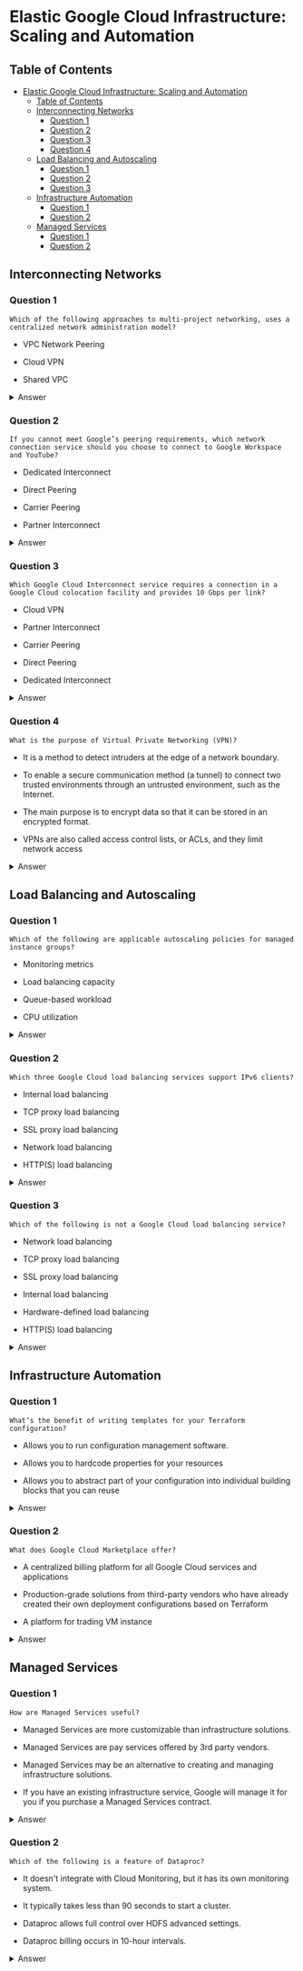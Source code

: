 # Elastic Google Cloud Infrastructure: Scaling and Automation

## Table of Contents

- [Elastic Google Cloud Infrastructure: Scaling and Automation](#elastic-google-cloud-infrastructure-scaling-and-automation)
  - [Table of Contents](#table-of-contents)
  - [Interconnecting Networks](#interconnecting-networks)
    - [Question 1](#question-1)
    - [Question 2](#question-2)
    - [Question 3](#question-3)
    - [Question 4](#question-4)
  - [Load Balancing and Autoscaling](#load-balancing-and-autoscaling)
    - [Question 1](#question-1-1)
    - [Question 2](#question-2-1)
    - [Question 3](#question-3-1)
  - [Infrastructure Automation](#infrastructure-automation)
    - [Question 1](#question-1-2)
    - [Question 2](#question-2-2)
  - [Managed Services](#managed-services)
    - [Question 1](#question-1-3)
    - [Question 2](#question-2-3)


## Interconnecting Networks

### Question 1

`Which of the following approaches to multi-project networking, uses a centralized network administration model?`

- VPC Network Peering

- Cloud VPN

- Shared VPC

<details>
    <summary>Answer</summary>

    - Shared VPC

    > Shared VPC is a centralized network administration model. It allows you to create a single VPC network that can be shared across multiple projects. This allows you to
    create a single network that spans multiple projects. This is useful if you have multiple projects that need to communicate with each other. For example, you might
    have a project that contains your production environment and a project that contains your development environment. You might want to create a Shared VPC network
    that spans both projects so that your development environment can communicate with your production environment.

</details>

### Question 2

`If you cannot meet Google’s peering requirements, which network connection service should you choose to connect to Google Workspace and YouTube?`

- Dedicated Interconnect

- Direct Peering

- Carrier Peering

- Partner Interconnect

<details>
    <summary>Answer</summary>

    - Carrier Peering

    > Carrier Peering allows you to connect to Google Workspace and YouTube without meeting Google’s peering requirements.

</details>

### Question 3

`Which Google Cloud Interconnect service requires a connection in a Google Cloud colocation facility and provides 10 Gbps per link?`

- Cloud VPN

- Partner Interconnect

- Carrier Peering

- Direct Peering

- Dedicated Interconnect

<details>
    <summary>Answer</summary>

    - Dedicated Interconnect

    > Dedicated Interconnect requires a connection in a Google Cloud colocation facility and provides 10 Gbps per link.

</details>

### Question 4

`What is the purpose of Virtual Private Networking (VPN)?`

- It is a method to detect intruders at the edge of a network boundary.

- To enable a secure communication method (a tunnel) to connect two trusted environments through an untrusted environment, such as the Internet.

- The main purpose is to encrypt data so that it can be stored in an encrypted format.

- VPNs are also called access control lists, or ACLs, and they limit network access

<details>
    <summary>Answer</summary>

    - To enable a secure communication method (a tunnel) to connect two trusted environments through an untrusted environment, such as the Internet.

    > VPNs are a method to enable a secure communication method (a tunnel) to connect two trusted environments through an untrusted environment, such as the Internet. VPNs
    are also called access control lists, or ACLs, and they limit network access.

</details>

## Load Balancing and Autoscaling

### Question 1

`Which of the following are applicable autoscaling policies for managed instance groups?`

- Monitoring metrics

- Load balancing capacity

- Queue-based workload

- CPU utilization

<details>
    <summary>Answer</summary>

    - Monitoring metrics

    - Load balancing capacity

    - Queue-based workload

    - CPU utilization

    > Autoscaling policies are used to scale the number of instances in a managed instance group based on the current workload. You can use autoscaling policies to
    scale based on monitoring metrics, load balancing capacity, queue-based workload, and CPU utilization.

</details>

### Question 2

`Which three Google Cloud load balancing services support IPv6 clients?`

- Internal load balancing

- TCP proxy load balancing

- SSL proxy load balancing

- Network load balancing

- HTTP(S) load balancing

<details>
    <summary>Answer</summary>

    - HTTP(S) load balancing

    - TCP proxy load balancing

    - SSL proxy load balancing

    > HTTP(S) load balancing, TCP proxy load balancing, and SSL proxy load balancing support IPv6 clients.

</details>

### Question 3

`Which of the following is not a Google Cloud load balancing service?`

- Network load balancing

- TCP proxy load balancing

- SSL proxy load balancing

- Internal load balancing

- Hardware-defined load balancing

- HTTP(S) load balancing

<details>
    <summary>Answer</summary>

    - Hardware-defined load balancing

    > Hardware-defined load balancing is not a Google Cloud load balancing service.

</details>

## Infrastructure Automation

### Question 1

`What’s the benefit of writing templates for your Terraform configuration?`

- Allows you to run configuration management software.

- Allows you to hardcode properties for your resources

- Allows you to abstract part of your configuration into individual building blocks that you can reuse

<details>
    <summary>Answer</summary>

    - Allows you to abstract part of your configuration into individual building blocks that you can reuse

    > Writing templates for your Terraform configuration allows you to abstract part of your configuration into individual building blocks that you can reuse. This
    allows you to write more concise and readable configuration files.

</details>

### Question 2

`What does Google Cloud Marketplace offer?`

- A centralized billing platform for all Google Cloud services and applications

- Production-grade solutions from third-party vendors who have already created their own deployment configurations based on Terraform

- A platform for trading VM instance

<details>
    <summary>Answer</summary>

    - Production-grade solutions from third-party vendors who have already created their own deployment configurations based on Terraform

    > Google Cloud Marketplace offers production-grade solutions from third-party vendors who have already created their own deployment configurations based on
    Terraform.

</details>

## Managed Services

### Question 1

`How are Managed Services useful?`

- Managed Services are more customizable than infrastructure solutions.

- Managed Services are pay services offered by 3rd party vendors.

- Managed Services may be an alternative to creating and managing infrastructure solutions.

- If you have an existing infrastructure service, Google will manage it for you if you purchase a Managed Services contract.

<details>
    <summary>Answer</summary>

    - Managed Services may be an alternative to creating and managing infrastructure solutions.

    > Managed Services may be an alternative to creating and managing infrastructure solutions. Managed Services are not customizable, and they are not pay services
    offered by 3rd party vendors.

</details>

### Question 2

`Which of the following is a feature of Dataproc?`

- It doesn't integrate with Cloud Monitoring, but it has its own monitoring system.

- It typically takes less than 90 seconds to start a cluster.

- Dataproc allows full control over HDFS advanced settings.

- Dataproc billing occurs in 10-hour intervals.

<details>
    <summary>Answer</summary>

    - It typically takes less than 90 seconds to start a cluster.

    > Dataproc typically takes less than 90 seconds to start a cluster. Dataproc integrates with Cloud Monitoring, and it allows full control over HDFS advanced
    settings. Dataproc billing occurs in 10-minute intervals.

</details>

